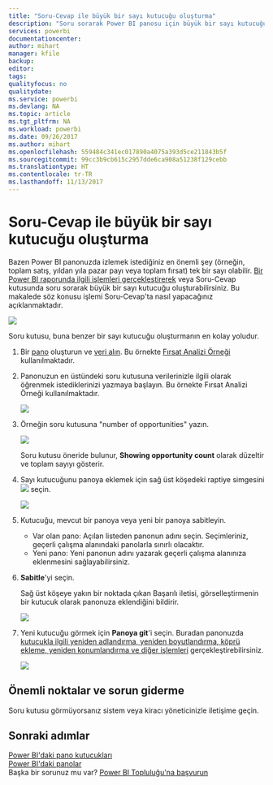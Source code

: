 ```yaml
---
title: "Soru-Cevap ile büyük bir sayı kutucuğu oluşturma"
description: "Soru sorarak Power BI panosu için büyük bir sayı kutucuğu oluşturma"
services: powerbi
documentationcenter: 
author: mihart
manager: kfile
backup: 
editor: 
tags: 
qualityfocus: no
qualitydate: 
ms.service: powerbi
ms.devlang: NA
ms.topic: article
ms.tgt_pltfrm: NA
ms.workload: powerbi
ms.date: 09/26/2017
ms.author: mihart
ms.openlocfilehash: 559484c341ec017890a4075a393d5ce211843b5f
ms.sourcegitcommit: 99cc3b9cb615c2957dde6ca908a51238f129cebb
ms.translationtype: HT
ms.contentlocale: tr-TR
ms.lasthandoff: 11/13/2017
---
```

# <a name="create-a-big-number-tile-from-qa"></a>Soru-Cevap ile büyük bir sayı kutucuğu oluşturma
Bazen Power BI panonuzda izlemek istediğiniz en önemli şey (örneğin, toplam satış, yıldan yıla pazar payı veya toplam fırsat) tek bir sayı olabilir. [Bir Power BI raporunda ilgili işlemleri gerçekleştirerek](power-bi-visualization-big-number-report.md) veya Soru-Cevap kutusunda soru sorarak büyük bir sayı kutucuğu oluşturabilirsiniz. Bu makalede söz konusu işlemi Soru-Cevap'ta nasıl yapacağınız açıklanmaktadır.

![](media/power-bi-visualization-big-number/pbi_opptuntiescard.png)

Soru kutusu, buna benzer bir sayı kutucuğu oluşturmanın en kolay yoludur.

1. Bir [pano](service-dashboards.md) oluşturun ve [veri alın](service-get-data.md). Bu örnekte [Fırsat Analizi Örneği](sample-opportunity-analysis.md) kullanılmaktadır.
2. Panonuzun en üstündeki soru kutusuna verilerinizle ilgili olarak öğrenmek istediklerinizi yazmaya başlayın. Bu örnekte Fırsat Analizi Örneği kullanılmaktadır.
   
   ![](media/power-bi-visualization-big-number/power-bi-q-and-a-box.png)
3. Örneğin soru kutusuna "number of opportunities" yazın.
   
   ![](media/power-bi-visualization-big-number/power-bi-ask.png)
   
   Soru kutusu öneride bulunur, **Showing opportunity count** olarak düzeltir ve toplam sayıyı gösterir.  
4. Sayı kutucuğunu panoya eklemek için sağ üst köşedeki raptiye simgesini ![](media/power-bi-visualization-big-number/pbi_pintile.png) seçin. 
   
   ![](media/power-bi-visualization-big-number/power-bi-pin.png)
5. Kutucuğu, mevcut bir panoya veya yeni bir panoya sabitleyin. 
   
   * Var olan pano: Açılan listeden panonun adını seçin. Seçimleriniz, geçerli çalışma alanındaki panolarla sınırlı olacaktır.
   * Yeni pano: Yeni panonun adını yazarak geçerli çalışma alanınıza eklenmesini sağlayabilirsiniz.
6. **Sabitle**'yi seçin.
   
   Sağ üst köşeye yakın bir noktada çıkan Başarılı iletisi, görselleştirmenin bir kutucuk olarak panonuza eklendiğini bildirir.  
   
   ![](media/power-bi-visualization-big-number/power-bi-success.png)
7. Yeni kutucuğu görmek için **Panoya git**'i seçin. Buradan panonuzda [kutucukla ilgili yeniden adlandırma, yeniden boyutlandırma, köprü ekleme, yeniden konumlandırma ve diğer işlemleri](service-dashboard-edit-tile.md) gerçekleştirebilirsiniz. 
   
   ![](media/power-bi-visualization-big-number/power-bi-pinned.png)

## <a name="considerations-and-troubleshooting"></a>Önemli noktalar ve sorun giderme
Soru kutusu görmüyorsanız sistem veya kiracı yöneticinizle iletişime geçin.

## <a name="next-steps"></a>Sonraki adımlar
[Power BI'daki pano kutucukları](service-dashboard-tiles.md)  
[Power BI'daki panolar](service-dashboards.md)  
Başka bir sorunuz mu var? [Power BI Topluluğu'na başvurun](http://community.powerbi.com/)

